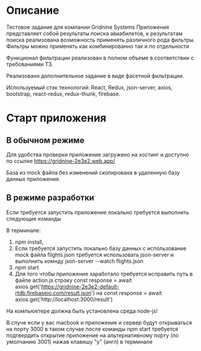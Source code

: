 # Описание

Тестовое задание для компании Gridnine Systems
Приложения представляет собой результаты поиска авиабилетов, к результатам поиска реализована возможность применять различного рода фильтры. 
Фильтры можно применять как комбинированно так и по отдельности

Функционал фильтрации реализован в полном объеме в соответствии с требованиями ТЗ.

Реализовано дополнительное задание в виде фасетной фильтрации.

Используемый стэк технологий: React, Redux, json-server, axios, bootstrap, react-redux, redux-thunk, firebase.

# Старт приложения 

## В обычном режиме

Для удобства проверки приложение загружено на хостинг и доступно по ссылке 
https://gridnine-2e3e2.web.app/

База из mock файла без изменений скопирована в удаленную базу данных приложения.

## В режиме разработки

Если требуется запустить приложение локально требуется выполнить следующие команды

В терминале:

1) npm install,
2) Если требуется запустить локально базу данных с использование mock файла flights.json требуется использовать json-server и выполнить комнду json-server --watch flights.json
3) npm start
4) Для того чтобы приложение заработало требуется исправить путь в файле action.js строку const response = await axios.get('https://gridnine-2e3e2-default-rtdb.firebaseio.com/result.json') на  const response = await axios.get('http://localhost:3000/result')

На компьюетере должна быть установлена среда node-js!

В случе если у вас macbook и приложение и сервер будут открываться на порту 3000 в таком случае после команды npm start требуется подтвердить открытие приложение на альтернативному порту (по умолчанию 3001) нажав клавишу "y" (англ) в терминале 




